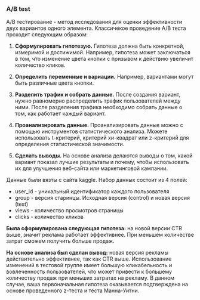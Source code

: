 ### A/B test

A/B тестирование - метод исследования для оценки эффективности двух вариантов одного элемента. Классичекое проведение A/B теста проходит следующим образом:

  
  1. **Сформулировать гипотезую.** Гипотеза должна быть конкретной, измеримой и достижимой. Например, гипотеза может заключаться в том, что изменение цвета кнопки с призывом к действию увеличит количество кликов.
  
  
  2. **Определить переменные и вариации.**  Например, вариантами могут быть различные цвета кнопки.
  
 
  3. **Разделить трафик и собрать данные.** После создания вариант, нужно равномерно распределить трафик пользователей между ними. После разделения трафика  необходимо собрать данные о том, как работает каждый вариант.
  
 
  4. **Проанализировать данные.**  Проанализировать данные можно с помощью инструментов статистического анализа. Можете использовать t-критерий, критерий хи-квадрат или z-критерий для определения статистической значимости.
  
 
  5. **Сделать выводы.** На основе анализа делаются выводы о том, какой вариант показал лучшие результаты и почему, чтобы использовать их для улучшения веб-сайта или маркетинговой кампании.

  Данные были вязты с сайта kaggle. Набор данных состоит из 4 полей:
  * user_id - уникальный идентификатор каждого пользователя
  * group - версия старинцы. Исходная версия (control) и новая версия (test)
  * views - количество просмотров страницы
  * clicks - количество кликов

**Была сформулирована следующая гипотеза:** на новой версии CTR выше, значит реклама работает эффективнее. При меньшем количестве затрат сможем получить больше продаж.

**На основе анализа был сделан вывод:** новая версия рекламы действительно эффективнее, так как CTR выше. Использование изменений в тестовой группе имеет большую кликабельность и вовлеченность пользователей, что может привести к большему количеству продаж при меньших затратах на рекламу. В данном случае, ваша первоначальная гипотеза оказывается подтверждена на основе проведенного z-теста и теста Манна-Уитни.
